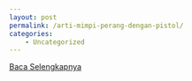 ```yaml
---
layout: post
permalink: /arti-mimpi-perang-dengan-pistol/
categories:
    - Uncategorized
---
```


[Baca Selengkapnya](/01)
